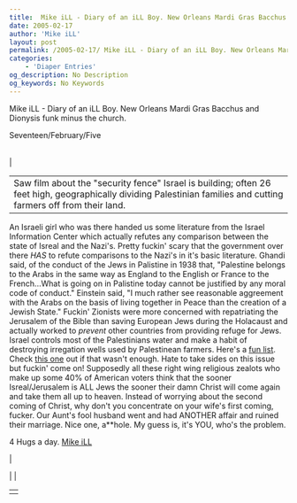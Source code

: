 ```yaml
---
title:  Mike iLL - Diary of an iLL Boy. New Orleans Mardi Gras Bacchus and Dionysis funk minus the church.
date: 2005-02-17
author: 'Mike iLL'
layout: post
permalink: /2005-02-17/ Mike iLL - Diary of an iLL Boy. New Orleans Mardi Gras Bacchus and Dionysis funk minus the church.
categories:
    - 'Diaper Entries'
og_description: No Description
og_keywords: No Keywords
---
```

<style>
body {
  background-color: ;
  color: ;
}
a {
  color: ;
}
a:active {
  color: ;
}
a:visited {
  color: ;
}
</style>

   Mike iLL - Diary of an iLL Boy. New Orleans Mardi Gras Bacchus and Dionysis funk minus the church.  
<!--
google\_ad\_client = "pub-7092652543555559";
google\_alternate\_ad\_url = "http://www.obliteration.com/O\_site/thought/Mikeb/click.htm";
google\_ad\_width = 120;
google\_ad\_height = 600;
google\_ad\_format = "120x600\_as";
google\_ad\_channel ="";
google\_ad\_type = "text";
google\_color\_border = ["F9DFF9","DFF2FD","B0E0E6"];
google\_color\_bg = ["F9DFF9","DFF2FD","FFFFFF"];
google\_color\_link = ["0000CC","0000CC","000000"];
google\_color\_url = ["008000","008000","336699"];
google\_color\_text = ["000000","000000","333333"];
//-->
 

Seventeen/February/Five


|  |  |  |
| --- | --- | --- |
| 

|  |
| --- |
| Saw film about the "security fence" Israel is building; often 26 feet high, geographically dividing Palestinian families and cutting farmers off from their land.
An Israeli girl who was there handed us some literature from the Israel Information Center which actually refutes any comparison between the state of Isreal and the Nazi's. Pretty fuckin' scary that the government over there *HAS* to refute comparisons to the Nazi's in it's basic literature.
Ghandi said, of the conduct of the Jews in Palistine in 1938 that, "Palestine belongs to the Arabs in the same way as England to the English or France to the French...What is going on in Palistine today cannot be justified by any moral code of conduct."
Einstein said, "I much rather see reasonable aggreement with the Arabs on the basis of living together in Peace than the creation of a Jewish State."
Fuckin' Zionists were more concerned with repatriating the Jerusalem of the Bible than saving European Jews during the Holacaust and actually worked to *prevent* other countries from providing refuge for Jews.
Israel controls most of the Palestinians water and make a habit of destroying irregation wells used by Palestinean farmers.
Here's a [fun list](http://www.pnic.gov.ps/arabic/quds/eng/martyrs/martyrs40.html). Check [this one](http://www.pnic.gov.ps/arabic/quds/eng/martyrs/martyrs.html) out if that wasn't enough.
 Hate to take sides on this issue but fuckin' come on!
Supposedly all these right wing religious zealots who make up some 40% of American voters think that the sooner Isreal/Jerusalem is ALL Jews the sooner their damn Christ will come again and take them all up to heaven.
Instead of worrying about the second coming of Christ, why don't you concentrate on your wife's first coming, fucker.
Our Aunt's fool husband went and had ANOTHER affair and ruined their marriage. Nice one, a\*\*hole. My guess is, it's YOU, who's the problem.

4 Hugs a day.
[Mike iLL](mailto:mike@obliteration.com)

 |

 | 
 |

   


|  |
| --- |
|   |

   
   
   
   
  

